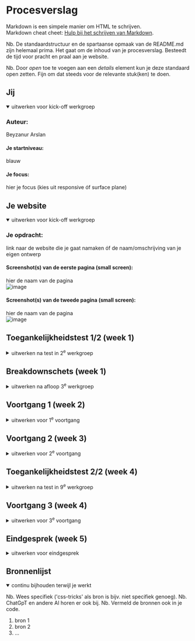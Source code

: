 # Procesverslag
Markdown is een simpele manier om HTML te schrijven.  
Markdown cheat cheet: [Hulp bij het schrijven van Markdown](https://github.com/adam-p/markdown-here/wiki/Markdown-Cheatsheet).

Nb. De standaardstructuur en de spartaanse opmaak van de README.md zijn helemaal prima. Het gaat om de inhoud van je procesverslag. Besteedt de tijd voor pracht en praal aan je website.

Nb. Door *open* toe te voegen aan een *details* element kun je deze standaard open zetten. Fijn om dat steeds voor de relevante stuk(ken) te doen.





## Jij

<details open>
  <summary>uitwerken voor kick-off werkgroep</summary>

  ### Auteur:
  Beyzanur Arslan

  #### Je startniveau:
  blauw

  #### Je focus:
  hier je focus (kies uit responsive óf surface plane)
 
</details>





## Je website

<details open>
  <summary>uitwerken voor kick-off werkgroep</summary>

  ### Je opdracht:
  link naar de website die je gaat namaken óf de naam/omschrijving van je eigen ontwerp

  #### Screenshot(s) van de eerste pagina (small screen): 
  hier de naam van de pagina  
 <img width="1893" height="870" alt="image" src="https://github.com/user-attachments/assets/4c718de4-3e16-4696-911e-2a01f7156290" />


  #### Screenshot(s) van de tweede pagina (small screen):
  hier de naam van de pagina  
 <img width="1905" height="876" alt="image" src="https://github.com/user-attachments/assets/39e6f69c-db69-40ac-bc74-6056a1c1a8a5" />

 
</details>



## Toegankelijkheidstest 1/2 (week 1)

<details>
  <summary>uitwerken na test in 2<sup>e</sup> werkgroep</summary>

  ### Bevindingen
  Lijst met je bevindingen die in de test naar voren kwamen:

</details>



## Breakdownschets (week 1)

<details>
  <summary>uitwerken na afloop 3<sup>e</sup> werkgroep</summary>

  ### de hele pagina: 
  <img src="readme-images/dummy-plaatje.jpg" width="375px" alt="breakdown van de hele pagina">

  ### dynamisch deel (bijv menu): 
  <img src="readme-images/dummy-plaatje.jpg" width="375px" alt="breakdown van een dynamisch deel">

  ### wellicht nog een dynamisch deel (bijv filter): 
  <img src="readme-images/dummy-plaatje.jpg" width="375px" alt="breakdown van nog een dynamisch deel">

</details>





## Voortgang 1 (week 2)

<details>
  <summary>uitwerken voor 1<sup>e</sup> voortgang</summary>

  ### Stand van zaken
  hier dit ging goed & dit was lastig (neem ook screenshots op van delen van je website en code)


  ### Agenda voor meeting
student 1
Beyzanur
Nav menu, html tags, font.
student 2
Quinten
Image achter tekst 
List style niet aanpasbaar bij "see more"
nth-of-type(0) lukt niet altijd 
Elementen omdraaien (section "animals" boven h2)
"See more" (about fish) verstoppen
Link om h3 heen
Border color gold werkt niet op de a, en button borders krijg ik niet weg in nav.
student 3
student 4



  ### Verslag van meeting
  hier na afloop snel de uitkomsten van de meeting vastleggen

  - punt 1
  - punt 2
  - nog een punt
  - ...

</details>





## Voortgang 2 (week 3)

<details>
  <summary>uitwerken voor 2<sup>e</sup> voortgang</summary>

  ### Stand van zaken
  hier dit ging goed & dit was lastig (neem ook screenshots op van delen van je website en code)


  ### Agenda voor meeting
 student 1- Quinten Weimer
  hero image zorgt voor horizontal scroll, en werkt gew niet lekker mee. Ik heb nu sommige dingen op hun plek gezet door ze weg te duwen met margins maar dat werkt responsive beetje ruk. Grid lukt niet bij de ul/li
  figcaption op zn plek krijgen zonder dat hij naar boven schuift

  Student 2- Quincy Kapenga

  ik heb problemen met position sticky bij me nav.en javascript voor de verschillende buttons in mijn nav
  student 3- Beyzanur Arslan
Ik heb een list in main en ik vind moeilijk om design te geven en positioneren

student 4- Zakaria Yatim
Ik loop vast bij de flexbox 

 student 5- ilias Khamal

 iets met foto
  ### Verslag van meeting
  hier na afloop snel de uitkomsten van de meeting vastleggen

  opletten dat je elementen niet 2 keer per ongeluk gebruiken
- ...

</details>





## Toegankelijkheidstest 2/2 (week 4)

<details>
  <summary>uitwerken na test in 9<sup>e</sup> werkgroep</summary>

  ### Bevindingen
  Lijst met je bevindingen die in de test naar voren kwamen (geef ook aan wat er verbeterd is):

</details>





## Voortgang 3 (week 4)

<details>
  <summary>uitwerken voor 3<sup>e</sup> voortgang</summary>

  ### Stand van zaken
  hier dit ging goed & dit was lastig (neem ook screenshots op van delen van je website en code)


  ### Agenda voor meeting
  samen met je groepje opstellen

student 1- Quinten Weimer
Heb nu nog maar 1 vraag; lukt niet om tweede ul in section aan te spreken


  Student 2- Quincy Kapenga
  Ik met een span 
  Ik heb alleen een vraag over achtergrond veranderen tijdens het scrollen
 


  student 3- Beyzanur Arslan
  Ik heb deze week weer vragen over hamburger menu
Ik heb problemen in mijn site om margin 0 te geven. Het werkt niet.
Search bar van tweede pagina is niet zoals ik het wil. Ik wil graag dat het in het midden van de pagina staat

student 4- Zakaria Yatim


 student 5- ilias Khamal
 Wanneer je die mag gebruiken




  ### Verslag van meeting
  hier na afloop snel de uitkomsten van de meeting vastleggen

  - punt 1
  - punt 2
  - nog een punt
  - ...

</details>





## Eindgesprek (week 5)

<details>
  <summary>uitwerken voor eindgesprek</summary>

  ### Je uitkomst - karakteristiek screenshots:
  <img src="readme-images/dummy-plaatje.jpg" width="375px" alt="uitomst opdracht 1">


  ### Dit ging goed/Heb ik geleerd: 
  Korte omschrijving met plaatjes

  <img src="readme-images/dummy-plaatje.jpg" width="375px" alt="top">


  ### Dit was lastig/Is niet gelukt:
  Korte omschrijving met plaatjes

  <img src="readme-images/dummy-plaatje.jpg" width="375px" alt="bummer">
</details>





## Bronnenlijst

<details open>
  <summary>continu bijhouden terwijl je werkt</summary>

  Nb. Wees specifiek ('css-tricks' als bron is bijv. niet specifiek genoeg). 
  Nb. ChatGpT en andere AI horen er ook bij.
  Nb. Vermeld de bronnen ook in je code.

  1. bron 1
  2. bron 2
  3. ...

</details>
